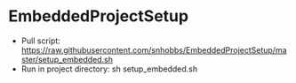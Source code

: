 # EmbeddedProjectSetup

- Pull script: https://raw.githubusercontent.com/snhobbs/EmbeddedProjectSetup/master/setup_embedded.sh
- Run in project directory: sh setup_embedded.sh
